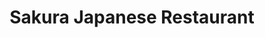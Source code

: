 ---
layout: place
title: "Sakura Japanese Restaurant"
permalink: /indiana/newburgh/sakura-japanese-restaurant.html
stateAbbr: IN
stateName: Indiana
cityName: Newburgh
seo:
  name: "Sakura Japanese Restaurant"
  type: Restaurant
  links: null
description: "Sakura Japanese Restaurant serves delicious sushi in Newburgh, Indiana. Try fresh Japanese dishes for a great dining experience. "
place_id: ChIJDe4G4EYtbogRxru4HGXHmCE
photos:
  - name: >-
      places/ChIJDe4G4EYtbogRxru4HGXHmCE/photos/AeeoHcKZTg9IWUGYATplkYWeK3fhAgEILaUkP8b1OqI0ZsPzLQlEqCOeDX5xUApZANPW2-gvHyzHdrFiBeKaiTSnsYonUBKUDJ8LaIC-NfyESPfz7vcvVvO4C0zwfoGPsBJJbPNkobrD_wb2PtChbmiLtqBM_M-zokU7Xs68Whjv9xTCT0A5uH1gQz6xwuZWhEzHS1neUIQq7uhw2hiFwR3SJTxrikEBVvZ7s6rCUGhb4nJjLOkGxsvn9cl5dpAPYUnIFlozijA50o9e08cWucT80uKsiWdZTryYdAydHL2mPTAY-hx9iXK4qCZv4882i3h9x5o34JeuvJxIfauTGA2CjfGWGcG5bbbNfz-e0N1X1Ah-RORDDJRLgthab3-jAULWuXFwok9Q6NzZLrc7ACCI51IChVI0ForDgK2pVvfAXystpw
    widthPx: 4032
    heightPx: 3024
    authorAttributions:
      - displayName: Sarah Hartman
        uri: https://maps.google.com/maps/contrib/105125183085602630773
        photoUri: >-
          https://lh3.googleusercontent.com/a-/ALV-UjXJ6ksHvFnDkBTpxkzPha9MAoI_abQvlE2IflXwmq0-GIbId_sv=s100-p-k-no-mo
    flagContentUri: >-
      https://www.google.com/local/imagery/report/?cb_client=maps_api_places.places_api&image_key=!1e10!2sCIHM0ogKEICAgICM_8OOdQ&hl=en-US
    googleMapsUri: >-
      https://www.google.com/maps/place//data=!3m4!1e2!3m2!1sCIHM0ogKEICAgICM_8OOdQ!2e10!4m2!3m1!1s0x886e2d46e006ee0d:0x2198c7651cb8bbc6
  - name: >-
      places/ChIJDe4G4EYtbogRxru4HGXHmCE/photos/AeeoHcKlkWuRIEnmNS3Okj9wZOkTvyaomWFH0pI9lD7YbqlITXY9RGi72yG2GeH-rz1UdBpHcQeWKXn-P0J3i_bee3jD8AbhL02kJD9UZ-vxEWEIIkaBk_JixghtT0nvVP_ayuSbMNQPXMpuZ3-z3Uusyjk-aUPvAXaR8h8X9FpkJ_prdy6sohAVGHJaNDzwQyxx483-F0jLPU_YhDlNypecQLdFBHIz9qVu14Jr1sH3xRIp8fGbx4B3IF0WtrVppXm5_9lrvbzuvKOjZ-18-vOwwa1R7UTB1IyLGm2Ff9RV7XbvB5mqUsF8XlDSmt4xCKT9mCIJvVBkk5PxamceI3Y1wmp3i8eYd9MM56vHfKBG0ktBLIq0uNxvuyU-qS6MWMf4GnDhFCzjdJovzJGIQYicTh5atJlGAR16bzVlSfMM9wYerA
    widthPx: 4800
    heightPx: 2700
    authorAttributions:
      - displayName: Veronica Reed
        uri: https://maps.google.com/maps/contrib/113119162184754255104
        photoUri: >-
          https://lh3.googleusercontent.com/a-/ALV-UjWpV201X2LUYmZ_RSkeyDjC64Zb0dYbkOO2UO_PyM4y-3jhZwY=s100-p-k-no-mo
    flagContentUri: >-
      https://www.google.com/local/imagery/report/?cb_client=maps_api_places.places_api&image_key=!1e10!2sCIHM0ogKEICAgICkqOy1ag&hl=en-US
    googleMapsUri: >-
      https://www.google.com/maps/place//data=!3m4!1e2!3m2!1sCIHM0ogKEICAgICkqOy1ag!2e10!4m2!3m1!1s0x886e2d46e006ee0d:0x2198c7651cb8bbc6
  - name: >-
      places/ChIJDe4G4EYtbogRxru4HGXHmCE/photos/AeeoHcLqf-m1sBhWGou6qccZIBDZEnYL2aTxHcZv-nJKsecE3ZWqfnTJ5HhvCnzdmleSqTkBGJSUuY34h9ZQ5HBKx2ZR7uS4TtPlsG-aAYU1XuItLsAMshx21SfW7DsGeSA9ZIKKleCX821ZDpHTPDNvVMT5-jdkzOLUGA8L85Xa0HPgVl1LUGanZtb9fwFVdma6IUNncJmdWCy5FTRPmJGKHZIZISv3F6X8FQbv4m0gPC5rGikkN59JXvIz9obKYWbooRo76LzqLz6c6ktNja2Q7AuI3J-9hFTYlhx0zfqwWfx-VCq8SCoU7Rw08ae9Y78WMUyN6vqtOaDv63nmx8wIxpDkn3X5G2bzhEvB15WlDkB94QpkyCbQGQ-42IEi8gbJONYgIR-T0K7CEqHySMBc-Mn4E__K63IefDzCOrvcjZb9jmKm
    widthPx: 4032
    heightPx: 3024
    authorAttributions:
      - displayName: Jeni Young
        uri: https://maps.google.com/maps/contrib/116567069901035223778
        photoUri: >-
          https://lh3.googleusercontent.com/a-/ALV-UjXzozf57EOD83YZftTy61aJ3f92qXkjwe2-79H_IeJQoQzliKZOHg=s100-p-k-no-mo
    flagContentUri: >-
      https://www.google.com/local/imagery/report/?cb_client=maps_api_places.places_api&image_key=!1e10!2sCIHM0ogKEICAgIDe5O6TigE&hl=en-US
    googleMapsUri: >-
      https://www.google.com/maps/place//data=!3m4!1e2!3m2!1sCIHM0ogKEICAgIDe5O6TigE!2e10!4m2!3m1!1s0x886e2d46e006ee0d:0x2198c7651cb8bbc6
  - name: >-
      places/ChIJDe4G4EYtbogRxru4HGXHmCE/photos/AeeoHcIExjslCrWT4aJFh38MIvsrv_D6UHaSYmRrvAABA-shKtOTR1a6D2bxfw64D4ioH_lXHSMpRhmvlAh--nJ7I1sRgalo99qPDzDfmPbhhCayQYJbee3RJf_g5vpvX_TPnkWIT0_LzUZQN4WTkm2vHf2IvjGSixGX6_uYTuxZZnI5XwTzO2GqpSL4R86_Y0b9qeOrtbaIisrTsltvrQYdhv39aiY446ibQrRtPMzI4I9ZIpqjSqxgAOwIM6rLwAwlpZUnhWHVJqKA5zBW1zAocX--4De3OkJOXUkwPNfY4QcoIz-n2rTykfJuRyoAxqpf3keGq_gFfky2UMK8Xz6NgdUA15aTkhKF5-fx1vwtGSJQ4lx1_jLsFphGFhecQZqahfvdt9WebgeMHnsVTqvKYkadsfNnH0pkJ49mld6TItX-MehH
    widthPx: 3072
    heightPx: 4080
    authorAttributions:
      - displayName: Jess Ehm
        uri: https://maps.google.com/maps/contrib/112843108379475634544
        photoUri: >-
          https://lh3.googleusercontent.com/a/ACg8ocLWkTE0LdNNNANai1eIxo2wGj76DArte38uiBL-CTEboQBS6g=s100-p-k-no-mo
    flagContentUri: >-
      https://www.google.com/local/imagery/report/?cb_client=maps_api_places.places_api&image_key=!1e10!2sCIHM0ogKEICAgMCglrO19wE&hl=en-US
    googleMapsUri: >-
      https://www.google.com/maps/place//data=!3m4!1e2!3m2!1sCIHM0ogKEICAgMCglrO19wE!2e10!4m2!3m1!1s0x886e2d46e006ee0d:0x2198c7651cb8bbc6
  - name: >-
      places/ChIJDe4G4EYtbogRxru4HGXHmCE/photos/AeeoHcLZsnO75XllfhL7NZE0uBeDZhtFIMF_N6qqpQ1A-AxSF57wF7lVmm2DNpsrCFeyWM1bXdz9ZsDRvgsSwZQBBem9C-WzjygB3AhXuQmJCE3QEoQT5JlNASp2R30bzxt1jaGPf5ZJW3i-vxppCyTDTjkQK9D_e7KtH1TqdAOvXtZlBTavRN-OdD4p5A-o4O4MHmsXlimJAF9_UG31nuofYFJcEsfytqVlR3u4LPwtEuEqfFF-3cL3RzRuSkqALLBzzUE9DTfpU3z0m0G09oecm3Pj6NuDMXtS0_R--sz4NWVrwc_FDQ6krVUx74bs9cqnSVtFeU7UIuuVHXjq2HerjRRoctpjy7RnLT2DeUm7OkWZ1_IDyWIKzZ3d2S_bZBVuoGzZUbok2psRxfcWsm485iCNnlo2qP-G_SJVKhNKakpRvw
    widthPx: 4000
    heightPx: 3000
    authorAttributions:
      - displayName: Manimala Ganguly
        uri: https://maps.google.com/maps/contrib/108121982013855586444
        photoUri: >-
          https://lh3.googleusercontent.com/a-/ALV-UjXLtOLCB-PbAieG-Bd9Xjf7ocpCsq5OAnK0MTUw_y_rJ8zDZzfO=s100-p-k-no-mo
    flagContentUri: >-
      https://www.google.com/local/imagery/report/?cb_client=maps_api_places.places_api&image_key=!1e10!2sCIHM0ogKEICAgICRwbrTGw&hl=en-US
    googleMapsUri: >-
      https://www.google.com/maps/place//data=!3m4!1e2!3m2!1sCIHM0ogKEICAgICRwbrTGw!2e10!4m2!3m1!1s0x886e2d46e006ee0d:0x2198c7651cb8bbc6
  - name: >-
      places/ChIJDe4G4EYtbogRxru4HGXHmCE/photos/AeeoHcKs9TvUR8s9AUzXBa6hgv82zgG3j5hWCfQ_CHVLoE1-sG8FozKz6MjgCINh1Hl5aUy54nwVWp0r3gu8DVbcMrzsGVkKt6hCC7IZncyQ0buKdfEDEqVCzts9QRZkim9R4bHc1SHXfVFRVlJTG1nN9FGhCyWiUnqplS3lMLo3M8CPjTU5CIRZhBSIeaUShpj-lhGj3gSnHm164C5MrM5RI5c99ejQOPi92yCFc3SVleuu01JiGKHoxf8CD3DOSo9WQDp2tMiN2jDqSSM-VVvwWVjMEqqARILo6k80m76I8E3pfnbpkWpe90zERB5fATOwEsfWDMjLHhXA1Bj8rnqz5lLfwBy3bvEDMuhm6g1ZhNdIfaiDZhN4MrqmaKOARuQ-d3nLEnpQIiUwevQxYIyFWRvZIzx0kLbdO_iDbkOFtO7t6XXP
    widthPx: 2832
    heightPx: 3267
    authorAttributions:
      - displayName: Jeremy Wallace
        uri: https://maps.google.com/maps/contrib/116439553102533641251
        photoUri: >-
          https://lh3.googleusercontent.com/a-/ALV-UjWHChPofe-JoGcrudxtz9P2x-zw-HQMIUoHay8ksFZtjIkUx311=s100-p-k-no-mo
    flagContentUri: >-
      https://www.google.com/local/imagery/report/?cb_client=maps_api_places.places_api&image_key=!1e10!2sCIHM0ogKEICAgIC1y7KCmwE&hl=en-US
    googleMapsUri: >-
      https://www.google.com/maps/place//data=!3m4!1e2!3m2!1sCIHM0ogKEICAgIC1y7KCmwE!2e10!4m2!3m1!1s0x886e2d46e006ee0d:0x2198c7651cb8bbc6
  - name: >-
      places/ChIJDe4G4EYtbogRxru4HGXHmCE/photos/AeeoHcIFVrnIxU91Q0MPkjT91RkciFZdw-4IUODMI6rH7ESPOS8oHIDcL1IL4wM6sdrZfKxmvn9hEuMaJsYIOnTv8pi51P8cwx0pz5xxyUd8spHQ_Ig-h1PFW9Cltmcski_nIcNVR4Piy4hjfuZPvG3-A27cOnOFxHFkwQIYW3tc_kTUsh7uW0UeS4bhMRvCYDMs_NywnAFpC4iGzCGqQUiZDEBFAKnkGdxoZySIc5Gj6TzIW1mLkEd2R-0rQODgku5Lu6nsJifccG6wQ7T_zuCiJ4707DcnkoLGuFn2ICbF3mDaGuCBPjvoY20YkQGJNvoM-NWW4Wvd2UCbN2YeodZdLfxa0OqInJNz4arTj5HCBsZo5WFrwBZYUNEbMgAVQm4HBl-VRq56SPRiFrNCcPpOwylKkyU7VxBRcQ4xuUzl_YC50AY
    widthPx: 4032
    heightPx: 3024
    authorAttributions:
      - displayName: seth backes
        uri: https://maps.google.com/maps/contrib/112453976441686424049
        photoUri: >-
          https://lh3.googleusercontent.com/a-/ALV-UjVRKVxL8Y0btOnVB1YfY8akbiq1bJyiac4wTABP-4d0x1Qd5guL=s100-p-k-no-mo
    flagContentUri: >-
      https://www.google.com/local/imagery/report/?cb_client=maps_api_places.places_api&image_key=!1e10!2sCIHM0ogKEICAgICBrvb8hQE&hl=en-US
    googleMapsUri: >-
      https://www.google.com/maps/place//data=!3m4!1e2!3m2!1sCIHM0ogKEICAgICBrvb8hQE!2e10!4m2!3m1!1s0x886e2d46e006ee0d:0x2198c7651cb8bbc6
  - name: >-
      places/ChIJDe4G4EYtbogRxru4HGXHmCE/photos/AeeoHcLVkDB5P13IS48AEFEkIuKKbVKnY3GlG0ljkTEweVRlRIAIFNLS9-OGiDSMf52j9N_6rEQlHhkwKUFk3DKYjWeN8nvG_ifDgYX49T2FcELQmk2kVv25jGMIEDzVBJjIn-IoPX_m30hC5uEnSHl6pRZVDH0AB0ylE1VAKXqN_kLoYcqMym3cWrRGrwyZNsd9fdQrzCw1SltRBtIDkf7YBbzA3ZFiDzuke5SIKyEc4xrjl8k-hnzIDM00Vecr41grbph8IMAM3JmhgnllwQIXbZfB_YrodzYUBXjrlbjBpYU-86-pezIF7a9hnAwp4sMswZ6qdQ9T4v7tONClmpbMfzZRvQZHtiC2LNTnSa1ng1HBR22-t0cEJeZjGwKJqPm-iuz5m6HxUnAZ91D1V_mJKh6g-hDqkxgK9T3Zq1oscZI
    widthPx: 3024
    heightPx: 4032
    authorAttributions:
      - displayName: Standard Living
        uri: https://maps.google.com/maps/contrib/107029642474104013696
        photoUri: >-
          https://lh3.googleusercontent.com/a-/ALV-UjVPdKbUypKhch-5F6waQF7CuktqMI9DahmeB6J7cHwpt1grQbU=s100-p-k-no-mo
    flagContentUri: >-
      https://www.google.com/local/imagery/report/?cb_client=maps_api_places.places_api&image_key=!1e10!2sCIHM0ogKEICAgIDewrPmcQ&hl=en-US
    googleMapsUri: >-
      https://www.google.com/maps/place//data=!3m4!1e2!3m2!1sCIHM0ogKEICAgIDewrPmcQ!2e10!4m2!3m1!1s0x886e2d46e006ee0d:0x2198c7651cb8bbc6
  - name: >-
      places/ChIJDe4G4EYtbogRxru4HGXHmCE/photos/AeeoHcLeQ0phzfJ1YhL05fealLm9j-DQ0EMTm9L5oQPOa2KgWR6Kts4P40PA88DX5QqeCx6A9DUCA973mr_j6Knilzp-Vp05WWtjqswyt1OPJItseFGnNcf_c2FKceN9cfEI0xrfrM54xBy-k8PX8cubjEmYOEa1RqDbyr-DuPf8dZHkyvrmXOD-eK5ZpJqkupm9IfV5rcGuEJex1P4Dc-FZusRebIKqgTalE2eNzv8y_FEKtLgVxW80LYS1xkZkdlH3eKAhkz9efJEz0RyaNThPIixgrQecD_E2dRForYKuy2qhenAFm0U27hqDbaP8TFVndPjMMvv_ybXqj2XGZx7FSvx8Da1WUeMvB499CRyBwmA-mU-tc6W9uLYeV5H05KQ5DZargvOeiNx9SP4v0uxUoC-MIvMYD6M-GEArrVw0ecG8e-rZ
    widthPx: 3000
    heightPx: 4000
    authorAttributions:
      - displayName: Tyler Dixon
        uri: https://maps.google.com/maps/contrib/105739268163530272339
        photoUri: >-
          https://lh3.googleusercontent.com/a/ACg8ocK8ZGdeuTVOtav2c3697TRQ6nWSM96HVgWd0aGRInN8oPBOrg=s100-p-k-no-mo
    flagContentUri: >-
      https://www.google.com/local/imagery/report/?cb_client=maps_api_places.places_api&image_key=!1e10!2sCIHM0ogKEICAgICRuvf6_gE&hl=en-US
    googleMapsUri: >-
      https://www.google.com/maps/place//data=!3m4!1e2!3m2!1sCIHM0ogKEICAgICRuvf6_gE!2e10!4m2!3m1!1s0x886e2d46e006ee0d:0x2198c7651cb8bbc6
  - name: >-
      places/ChIJDe4G4EYtbogRxru4HGXHmCE/photos/AeeoHcITlfDsI83GWE4JBB0Q1hEAd7iW8-qRrscU_M2xT-0BCXIdBiHts45JCX3pUkjlxuZttBql2QMaEP1F5LmwxnlK_u39aIo2DNR6AuBvk4CFEgxeAxWNxNUz2wROzUoijH3IsjTJLdbRuFMxVSA2mpyX2x2VRW72Mc2iTRQvAsQmzSia1cRc8y4_K04L9duW6DugLDQSvHbkp8LCbTcDXvPcw8KhkiVN0aGHp7vnx-os4YjoKw_g-wiw1K9LylyzS00SCoop_shY09-bmaQmgaALrn6j8SWGiSIzNMJlk1FG9IWc2DTGQ0tu0pe1otqLIm4xFfZsiYmn37OO-QtdjuVKoTfpgSJAk1UhgHbuzlq1ki6jcYVb18XvvrFRyZIBkucfmxgS_zYXDRGgHcqBVhfaxKes86dWv9mx-FWEonc
    widthPx: 2695
    heightPx: 1871
    authorAttributions:
      - displayName: Tyler Dixon
        uri: https://maps.google.com/maps/contrib/105739268163530272339
        photoUri: >-
          https://lh3.googleusercontent.com/a/ACg8ocK8ZGdeuTVOtav2c3697TRQ6nWSM96HVgWd0aGRInN8oPBOrg=s100-p-k-no-mo
    flagContentUri: >-
      https://www.google.com/local/imagery/report/?cb_client=maps_api_places.places_api&image_key=!1e10!2sCIHM0ogKEICAgICRuvf6Xg&hl=en-US
    googleMapsUri: >-
      https://www.google.com/maps/place//data=!3m4!1e2!3m2!1sCIHM0ogKEICAgICRuvf6Xg!2e10!4m2!3m1!1s0x886e2d46e006ee0d:0x2198c7651cb8bbc6
address: 4833 Old Indiana 261, Newburgh, IN 47630, USA
street: 4833 Old Indiana 261
city: Newburgh
state: IN
zip: '47630'
country: USA
neighborhood: null
latitude: '37.964346'
longitude: '-87.398403'
accessibility_options:
  wheelchairAccessibleParking: true
  wheelchairAccessibleEntrance: true
  wheelchairAccessibleRestroom: true
  wheelchairAccessibleSeating: true
business_status: OPERATIONAL
name: Sakura Japanese Restaurant
google_maps_links:
  directionsUri: >-
    https://www.google.com/maps/dir//''/data=!4m7!4m6!1m1!4e2!1m2!1m1!1s0x886e2d46e006ee0d:0x2198c7651cb8bbc6!3e0
  placeUri: https://maps.google.com/?cid=2420904036799134662
  writeAReviewUri: >-
    https://www.google.com/maps/place//data=!4m3!3m2!1s0x886e2d46e006ee0d:0x2198c7651cb8bbc6!12e1
  reviewsUri: >-
    https://www.google.com/maps/place//data=!4m4!3m3!1s0x886e2d46e006ee0d:0x2198c7651cb8bbc6!9m1!1b1
  photosUri: >-
    https://www.google.com/maps/place//data=!4m3!3m2!1s0x886e2d46e006ee0d:0x2198c7651cb8bbc6!10e5
primary_type: Japanese Restaurant
opening_hours:
  regular: null
  current: null
secondary_opening_hours:
  regular:
    weekdayDescriptions: null
    type: null
  current:
    weekdayDescriptions: null
    type: null
phone: null
price_level: null
price_range: null
rating: null
rating_count: 0
website: null
reviews: null
parking_options: null
payment_options: null
allow_dogs: null
curbside_pickup: null
delivery: null
dine_in: null
good_for_children: null
good_for_groups: null
good_for_sports: null
live_music: null
menu_for_children: null
outdoor_seating: null
reservable: null
restroom: null
serves_beer: null
serves_breakfast: null
serves_brunch: null
serves_cocktails: null
serves_coffee: null
serves_dinner: null
serves_dessert: null
serves_lunch: null
serves_vegetarian_food: null
serves_wine: null
takeout: null
summary: null

---